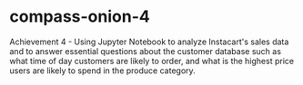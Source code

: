 # compass-onion-4
Achievement 4 - Using Jupyter Notebook to analyze Instacart's sales data and to answer essential questions about the customer database such as what time of day customers are likely to order, and what is the highest price users are likely to spend in the produce category.

